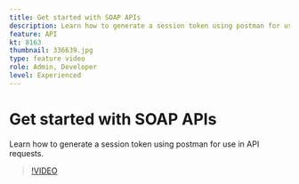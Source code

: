 ```yaml
---
title: Get started with SOAP APIs
description: Learn how to generate a session token using postman for use in API requests
feature: API
kt: 8163
thumbnail: 336639.jpg
type: feature video
role: Admin, Developer
level: Experienced
---
```


# Get started with SOAP APIs

Learn how to generate a session token using postman for use in API requests. 

>[!VIDEO](https://video.tv.adobe.com/v/336639?quality=12)
